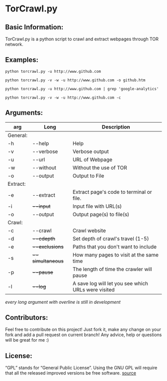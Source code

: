 # TorCrawl.py

## Basic Information:
TorCrawl.py is a python script to crawl and extract webpages through 
TOR network. 

## Examples:
`python torcrawl.py -u http://www.github.com`

`python torcrawl.py -v -w -u http://www.github.com -o github.htm` 

`python torcrawl.py -u http://www.github.com | grep 'google-analytics'`

`python torcrawl.py -v -w -u http://www.github.com -c`

## Arguments:
arg | Long | Description
----|------|------------
General: | |
-h  |--help| Help
-v  |--verbose| Verbose output 
-u  |--url | URL of Webpage
-w  |--without| Without the use of TOR
-o  |--output| Output to File
Extract: | | 
-e  |--extract| Extract page's code to terminal or file. 
-i  |~~--input~~| Input file with URL(s)
-o  |--output| Output page(s) to file(s)
Crawl: | |
-c  |--crawl| Crawl website
-d  |~~--cdepth~~| Set depth of crawl's travel (1-5)
-e  |~~--exclusions~~| Paths that you don't want to include
-s  |~~--simultaneous~~| How many pages to visit at the same time
-p  |~~--pause~~| The length of time the crawler will pause
-l  |~~--log~~| A save log will let you see which URLs were visited
*every long argument with overline is still in development*

## Contributors:
Feel free to contribute on this project! Just fork it, make any change on your fork and add a pull request on current branch! Any advice, help or questions will be great for me :)

## License:
“GPL” stands for “General Public License”. Using the GNU GPL will require that all the released improved versions be free software. [source](https://www.gnu.org/licenses/gpl-faq.html)
